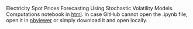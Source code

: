 Electricity Spot Prices Forecasting Using Stochastic Volatility Models. Computations notebook in [html](https://html-preview.github.io/?url=https://github.com/andrewha/mds2022/blob/main/Thesis/sv_models_new.html). In case GitHub cannot open the .ipynb file, open it in [nbviewer](https://nbviewer.org/github/andrewha/mds2022/blob/main/Thesis/sv_models_new.ipynb) or simply download it and open locally.
